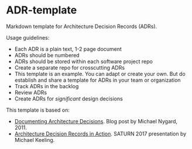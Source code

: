 # ADR-template

Markdown template for Architecture Decision Records (ADRs).

Usage guidelines:
 - Each ADR is a plain text, 1-2 page document
 - ADRs should be numbered
 - ADRs should be stored within each software project repo
 - Create a separate repo for crosscutting ADRs
 - This template is an example. You can adapt or create your own. But do establish and share a template for ADRs in your team or organization
 - Track ADRs in the backlog
 - Review ADRs
 - Create ADRs for *significant* design decisions

This template is based on: 
 - [Documenting Architecture Decisions](http://thinkrelevance.com/blog/2011/11/15/documenting-architecture-decisions). Blog post by Michael Nygard, 2011.
 - [Architecture Decision Records in Action](https://saturn2017.sched.com/event/9k2y/architecture-decision-records-in-action). SATURN 2017 presentation by Michael Keeling.

